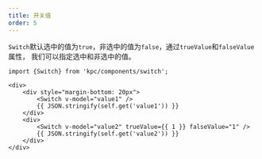 ```yaml
---
title: 开关值
order: 5
---
```


`Switch`默认选中的值为`true`，非选中的值为`false`，通过`trueValue`和`falseValue`属性，
我们可以指定选中和非选中的值。

```vdt
import {Switch} from 'kpc/components/switch';

<div>
    <div style="margin-bottom: 20px">
        <Switch v-model="value1" />
        {{ JSON.stringify(self.get('value1')) }}
    </div>
    <div>
        <Switch v-model="value2" trueValue={{ 1 }} falseValue="1" />
        {{ JSON.stringify(self.get('value2')) }}
    </div>
</div>
```
